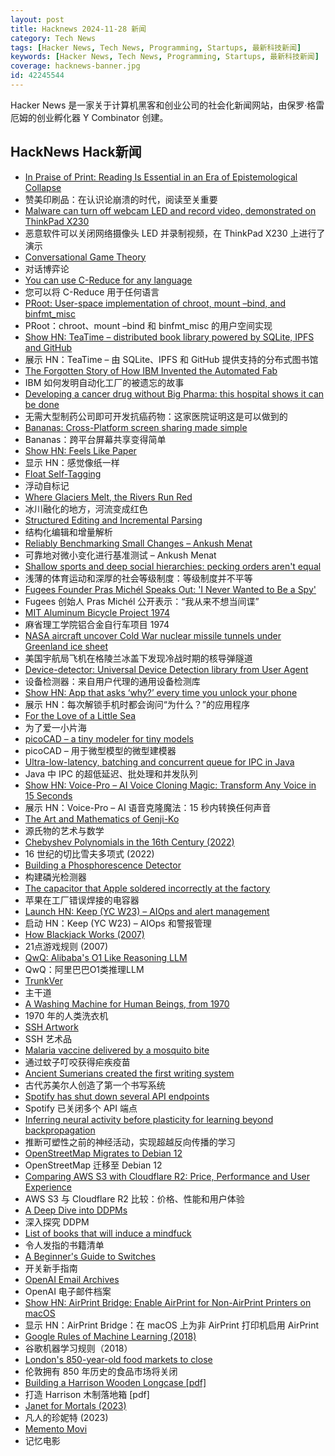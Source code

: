 ```yaml
---
layout: post
title: Hacknews 2024-11-28 新闻
category: Tech News
tags: [Hacker News, Tech News, Programming, Startups, 最新科技新闻]
keywords: [Hacker News, Tech News, Programming, Startups, 最新科技新闻]
coverage: hacknews-banner.jpg
id: 42245544
---
```


Hacker News 是一家关于计算机黑客和创业公司的社会化新闻网站，由保罗·格雷厄姆的创业孵化器 Y Combinator 创建。

## HackNews Hack新闻

- [In Praise of Print: Reading Is Essential in an Era of Epistemological Collapse](https://lithub.com/in-praise-of-print-why-reading-remains-essential-in-an-era-of-epistemological-collapse/)
- 赞美印刷品：在认识论崩溃的时代，阅读至关重要
- [Malware can turn off webcam LED and record video, demonstrated on ThinkPad X230](https://github.com/xairy/lights-out)
- 恶意软件可以关闭网络摄像头 LED 并录制视频，在 ThinkPad X230 上进行了演示
- [Conversational Game Theory](https://aikiwiki.com/)
- 对话博弈论
- [You can use C-Reduce for any language](https://bernsteinbear.com/blog/creduce/)
- 您可以将 C-Reduce 用于任何语言
- [PRoot: User-space implementation of chroot, mount –bind, and binfmt_misc](https://proot-me.github.io/)
- PRoot：chroot、mount –bind 和 binfmt_misc 的用户空间实现
- [Show HN: TeaTime – distributed book library powered by SQLite, IPFS and GitHub](https://github.com/bjesus/teatime)
- 展示 HN：TeaTime – 由 SQLite、IPFS 和 GitHub 提供支持的分布式图书馆
- [The Forgotten Story of How IBM Invented the Automated Fab](https://spectrum.ieee.org/semiconductor-fabrication)
- IBM 如何发明自动化工厂的被遗忘的故事
- [Developing a cancer drug without Big Pharma: this hospital shows it can be done](https://www.ftm.nl/artikelen/ruzie-tussen-ziekenhuis-en-farma-industrie-over-goedkeuring-kankermedicijn)
- 无需大型制药公司即可开发抗癌药物：这家医院证明这是可以做到的
- [Bananas: Cross-Platform screen sharing made simple](https://github.com/mistweaverco/bananas)
- Bananas：跨平台屏幕共享变得简单
- [Show HN: Feels Like Paper](https://www.lukasmoro.com/paper)
- 显示 HN：感觉像纸一样
- [Float Self-Tagging](https://arxiv.org/abs/2411.16544)
- 浮动自标记
- [Where Glaciers Melt, the Rivers Run Red](https://www.nytimes.com/2024/11/19/science/peru-glaciers-water-pollution.html)
- 冰川融化的地方，河流变成红色
- [Structured Editing and Incremental Parsing](https://tratt.net/laurie/blog/2024/structured_editing_and_incremental_parsing.html)
- 结构化编辑和增量解析
- [Reliably Benchmarking Small Changes – Ankush Menat](https://ankush.dev/p/reliable-benchmarking)
- 可靠地对微小变化进行基准测试 – Ankush Menat
- [Shallow sports and deep social hierarchies: pecking orders aren't equal](https://phys.org/news/2024-11-shallow-sports-deep-social-hierarchies.html)
- 浅薄的体育运动和深厚的社会等级制度：等级制度并不平等
- [Fugees Founder Pras Michél Speaks Out: 'I Never Wanted to Be a Spy'](https://variety.com/2024/music/news/fugees-pras-michel-conviction-legal-battle-22-years-prison-1236224041/)
- Fugees 创始人 Pras Michél 公开表示：“我从来不想当间谍”
- [MIT Aluminum Bicycle Project 1974](https://www.sheldonbrown.com/AluminumBikeProject.html)
- 麻省理工学院铝合金自行车项目 1974
- [NASA aircraft uncover Cold War nuclear missile tunnels under Greenland ice sheet](https://www.space.com/the-universe/earth/nasa-aircraft-uncovers-site-of-secret-cold-war-nuclear-missile-tunnels-under-greenland-ice-sheet)
- 美国宇航局飞机在格陵兰冰盖下发现冷战时期的核导弹隧道
- [Device-detector: Universal Device Detection library from User Agent](https://github.com/matomo-org/device-detector)
- 设备检测器：来自用户代理的通用设备检测库
- [Show HN: App that asks ‘why?’ every time you unlock your phone](https://play.google.com/store/apps/details?id=com.actureunlock&hl=en_US)
- 展示 HN：每次解锁手机时都会询问“为什么？”的应用程序
- [For the Love of a Little Sea](https://hakaimagazine.com/features/for-the-love-a-little-sea/)
- 为了爱一小片海
- [picoCAD – a tiny modeler for tiny models](https://store.steampowered.com/app/2800590/picoCAD/)
- picoCAD – 用于微型模型的微型建模器
- [Ultra-low-latency, batching and concurrent queue for IPC in Java](https://github.com/coralblocks/CoralRing)
- Java 中 IPC 的超低延迟、批处理和并发队列
- [Show HN: Voice-Pro – AI Voice Cloning Magic: Transform Any Voice in 15 Seconds](https://github.com/abus-aikorea/voice-pro)
- 展示 HN：Voice-Pro – AI 语音克隆魔法：15 秒内转换任何声音
- [The Art and Mathematics of Genji-Ko](https://www.oranlooney.com/post/genji-ko/)
- 源氏物的艺术与数学
- [Chebyshev Polynomials in the 16th Century (2022)](https://arxiv.org/abs/2203.10955)
- 16 世纪的切比雪夫多项式 (2022)
- [Building a Phosphorescence Detector](https://lcamtuf.substack.com/p/building-a-phosphorescence-detector)
- 构建磷光检测器
- [The capacitor that Apple soldered incorrectly at the factory](https://www.downtowndougbrown.com/2024/11/the-capacitor-that-apple-soldered-incorrectly-at-the-factory/)
- 苹果在工厂错误焊接的电容器
- [Launch HN: Keep (YC W23) – AIOps and alert management](https://github.com/keephq/keep)
- 启动 HN：Keep (YC W23) – AIOps 和警报管理
- [How Blackjack Works (2007)](https://www.blackjackincolor.com/)
- 21点游戏规则 (2007)
- [QwQ: Alibaba's O1 Like Reasoning LLM](https://qwenlm.github.io/blog/qwq-32b-preview/)
- QwQ：阿里巴巴O1类推理LLM
- [TrunkVer](https://trunkver.org/)
- 主干道
- [A Washing Machine for Human Beings, from 1970](https://www.core77.com/posts/134471/A-Washing-Machine-for-Human-Beings-from-1970)
- 1970 年的人类洗衣机
- [SSH Artwork](https://github.com/villasv/ssh-artwork)
- SSH 艺术品
- [Malaria vaccine delivered by a mosquito bite](https://www.nature.com/articles/d41586-024-03817-0)
- 通过蚊子叮咬获得疟疾疫苗
- [Ancient Sumerians created the first writing system](https://lithub.com/how-the-ancient-sumerians-created-the-worlds-first-writing-system/)
- 古代苏美尔人创造了第一个书写系统
- [Spotify has shut down several API endpoints](https://developer.spotify.com/blog/2024-11-27-changes-to-the-web-api)
- Spotify 已关闭多个 API 端点
- [Inferring neural activity before plasticity for learning beyond backpropagation](https://www.nature.com/articles/s41593-023-01514-1)
- 推断可塑性之前的神经活动，实现超越反向传播的学习
- [OpenStreetMap Migrates to Debian 12](https://bits.debian.org/2024/11/openstreetmap-on-debian.html)
- OpenStreetMap 迁移至 Debian 12
- [Comparing AWS S3 with Cloudflare R2: Price, Performance and User Experience](https://kerkour.com/aws-s3-vs-cloudflare-r2-price-performance-user-experience)
- AWS S3 与 Cloudflare R2 比较：价格、性能和用户体验
- [A Deep Dive into DDPMs](https://magic-with-latents.github.io/latent/posts/ddpms/part3/)
- 深入探究 DDPM
- [List of books that will induce a mindfuck](https://everything2.com/title/Books+that+will+induce+a+mindfuck)
- 令人发指的书籍清单
- [A Beginner's Guide to Switches](https://www.theremingoat.com/blog/beginners-guide)
- 开关新手指南
- [OpenAI Email Archives](https://www.lesswrong.com/posts/5jjk4CDnj9tA7ugxr/openai-email-archives-from-musk-v-altman)
- OpenAI 电子邮件档案
- [Show HN: AirPrint Bridge: Enable AirPrint for Non-AirPrint Printers on macOS](https://github.com/sapireli/AirPrint_Bridge)
- 显示 HN：AirPrint Bridge：在 macOS 上为非 AirPrint 打印机启用 AirPrint
- [Google Rules of Machine Learning (2018)](https://developers.google.com/machine-learning/guides/rules-of-ml)
- 谷歌机器学习规则（2018）
- [London's 850-year-old food markets to close](https://www.bbc.co.uk/news/articles/cje050wz22qo)
- 伦敦拥有 850 年历史的食品市场将关闭
- [Building a Harrison Wooden Longcase [pdf]](https://bhi.co.uk/wp-content/uploads/2024/11/09-HJSeptember24-AOTM.pdf)
- 打造 Harrison 木制落地箱 [pdf]
- [Janet for Mortals (2023)](https://ianthehenry.com/posts/janet-for-mortals/)
- 凡人的珍妮特 (2023)
- [Memento Movi](https://mementomovi.wackyneighbor.com/)
- 记忆电影

